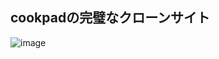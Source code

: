 ## cookpadの完璧なクローンサイト
![image](https://user-images.githubusercontent.com/38747501/68921560-7a943200-07bc-11ea-910a-5d9b8d8684b4.png)
